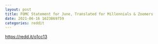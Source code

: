 ```yaml
--- 
layout: post 
title: FOMC Statement for June, Translated for Millennials & Zoomers 
date: 2021-06-16 1623869759 
categories: reddit 
--- 
```

https://redd.it/o1cc13